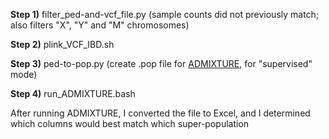 **Step 1)** filter_ped-and-vcf_file.py (sample counts did not previously match; also filters "X", "Y" and "M" chromosomes)

**Step 2)** plink_VCF_IBD.sh

**Step 3)** ped-to-pop.py (create .pop file for [ADMIXTURE](http://software.genetics.ucla.edu/admixture/), for "supervised" mode)

**Step 4)** run_ADMIXTURE.bash

After running ADMIXTURE, I converted the file to Excel, and I determined which columns would best match which super-population
